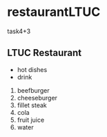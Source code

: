 # restaurantLTUC
task4+3
## LTUC Restaurant

- hot dishes
- drink

1. beefburger
2. cheeseburger
3. fillet steak
4. cola
5. fruit juice
6. water
